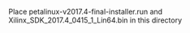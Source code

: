 Place petalinux-v2017.4-final-installer.run and Xilinx_SDK_2017.4_0415_1_Lin64.bin in this directory
